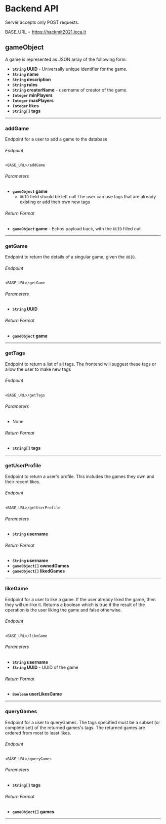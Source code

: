 # Backend API

Server accepts only POST requests. 

BASE_URL = https://hackmit2021.loca.lt

## gameObject
A game is represented as JSON array of the following form:
- **<code>String</code> UUID** - Universally unique identifier for the game.
- **<code>String</code> name**
- **<code>String</code> description**
- **<code>String</code> rules**
- **<code>String</code> creatorName** - username of creator of the game.
- **<code>Integer</code> minPlayers**
- **<code>Integer</code> maxPlayers**
- **<code>Integer</code> likes**
- **<code>String[]</code> tags**

---

### addGame
Endpoint for a user to add a game to the database
###### Endpoint
```
<BASE_URL>/addGame
```
###### Parameters
- **<code>gameObject</code> game**
  - `UUID` field should be left null
The user can use tags that are already existing or add their own new tags


###### Return Format
- **<code>gameObject</code> game** - Echos payload back, with the `UUID` filled out

---

### getGame
Endpoint to return the details of a singular game, given the `UUID`.
###### Endpoint
```
<BASE_URL>/getGame
```
###### Parameters
- **<code>String</code> UUID**

###### Return Format
- **<code>gameObject</code> game**

---

### getTags
Endpoint to return a list of all tags. The frontend will suggest these tags or allow the user to make new tags
###### Endpoint
```
<BASE_URL>/getTags
```
###### Parameters
- None

###### Return Format
- **<code>String[]</code> tags**

---

### getUserProfile
Endpoint to return a user's profile. This includes the games they own and their recent likes.
###### Endpoint
```
<BASE_URL>/getUserProfile
```
###### Parameters
- **<code>String</code> username**

###### Return Format
- **<code>String</code> username**
- **<code>gameObject[]</code> ownedGames**
- **<code>gameObject[]</code> likedGames**

---

### likeGame
Endpoint for a user to like a game. If the user already liked the game, then they will un-like it. Returns a boolean which is true if the result of the operation is the user liking the game and false otherwise.
###### Endpoint
```
<BASE_URL>/likeGame
```
###### Parameters
- **<code>String</code> username**
- **<code>String</code> UUID** - UUID of the game

###### Return Format
- **<code>Boolean</code> userLikesGame**

---

### queryGames
Endpoint for a user to queryGames. The tags specified must be a subset (or complete set) of the returned games's tags. The returned games are ordered from most to least likes.
###### Endpoint
```
<BASE_URL>/queryGames
```
###### Parameters
- **<code>String[]</code> tags**


###### Return Format
- **<code>gameObject[]</code> games**

---